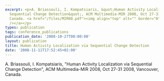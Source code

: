 ```yaml
---
excerpt: <p>A. Briassouli, I. Kompatsiaris, &quot;Human Activity Localization via
  Sequential Change Detection&quot;, ACM Multimedia-MIR 2008, Oct 27-31 2008, Vancouver,
  Canada. <a href="/files/MIR08.pdf"><img align="top" alt="" border="0" src="/files/pdf/pdf.png"
  /></a></p>
types: publication
tags: conference_publications
publication_date: '2008-10-27T00:00:00'
layout: publication
title: Human Activity Localization via Sequential Change Detection
date: '2008-11-11T17:52:45+02:00'
---
```

<p>A. Briassouli, I. Kompatsiaris, &quot;Human Activity Localization via Sequential Change Detection&quot;, ACM Multimedia-MIR 2008, Oct 27-31 2008, Vancouver, Canada. <a href="/files/MIR08.pdf"><img align="top" alt="" border="0" src="/files/pdf/pdf.png" /></a></p>

